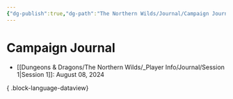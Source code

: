 ```yaml
---
{"dg-publish":true,"dg-path":"The Northern Wilds/Journal/Campaign Journal.md","permalink":"/the-northern-wilds/journal/campaign-journal/","tags":["TTRPG/Campaigns/Dragons-Wrath"]}
---
```



# Campaign Journal
- [[Dungeons & Dragons/The Northern Wilds/_Player Info/Journal/Session 1\|Session 1]]: August 08, 2024

{ .block-language-dataview}